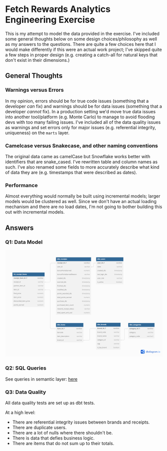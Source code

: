 # Fetch Rewards Analytics Engineering Exercise

This is my attempt to model the data provided in the exercise. 
I've included some general thoughts below on some design choices/philosophy as well as my answers to the questions.
There are quite a few choices here that I would make differently if this were an actual work project; I've skipped quite a few steps in proper design (e.g. creating a catch-all for natural keys that don't exist in their dimensions.)

## General Thoughts

### Warnings versus Errors
In my opinion, errors should be for true code issues (something that a developer _can_ fix) and warnings should be for data issues (something that a developer _cannot_ fix). 
In a production setting we'd move true data issues into another tool/platform (e.g. Monte Carlo) to manage to avoid flooding devs with too many failing issues.
I've included all of the data quality issues as warnings and set errors only for major issues (e.g. referential integrity, uniqueness) on the `marts` layer.

### Camelcase versus Snakecase, and other naming conventions
The original data came as camelCase but Snowflake works better with identifiers that are snake_cased. I've rewritten table and column names as such. 
I've also renamed some fields to more accurately describe what kind of data they are (e.g. timestamps that were described as dates).

### Performance
Almost everything would normally be built using incremental models; larger models would be clustered as well. Since we don't have an actual loading mechanism and there are no load dates, I'm not going to bother building this out with incremental models. 

## Answers

### Q1: Data Model
![Fetch Data Model](fetch.png)

### Q2: SQL Queries
See queries in semantic layer: [here](models/semantic/)

### Q3: Data Quality
All data quality tests are set up as dbt tests. 

At a high level:
- There are referential integrity issues between brands and receipts. 
- There are duplicate users.
- There are a lot of nulls where there shouldn't be.
- There is data that defies business logic. 
- There are items that do not sum up to their totals.